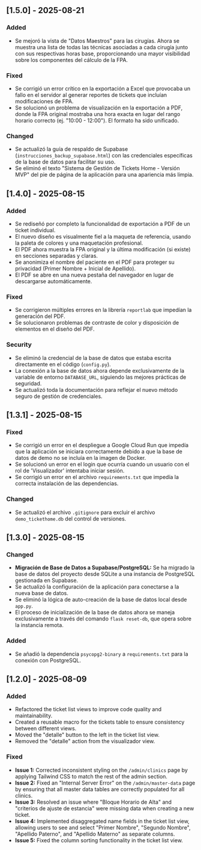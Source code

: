 ## [1.5.0] - 2025-08-21

### Added
- Se mejoró la vista de "Datos Maestros" para las cirugías. Ahora se muestra una lista de todas las técnicas asociadas a cada cirugía junto con sus respectivas horas base, proporcionando una mayor visibilidad sobre los componentes del cálculo de la FPA.

### Fixed
- Se corrigió un error crítico en la exportación a Excel que provocaba un fallo en el servidor al generar reportes de tickets que incluían modificaciones de FPA.
- Se solucionó un problema de visualización en la exportación a PDF, donde la FPA original mostraba una hora exacta en lugar del rango horario correcto (ej. "10:00 - 12:00"). El formato ha sido unificado.

### Changed
- Se actualizó la guía de respaldo de Supabase (`instrucciones_backup_supabase.html`) con las credenciales específicas de la base de datos para facilitar su uso.
- Se eliminó el texto "Sistema de Gestión de Tickets Home - Versión MVP" del pie de página de la aplicación para una apariencia más limpia.

## [1.4.0] - 2025-08-15

### Added
- Se rediseñó por completo la funcionalidad de exportación a PDF de un ticket individual.
- El nuevo diseño es visualmente fiel a la maqueta de referencia, usando la paleta de colores y una maquetación profesional.
- El PDF ahora muestra la FPA original y la última modificación (si existe) en secciones separadas y claras.
- Se anonimiza el nombre del paciente en el PDF para proteger su privacidad (Primer Nombre + Inicial de Apellido).
- El PDF se abre en una nueva pestaña del navegador en lugar de descargarse automáticamente.

### Fixed
- Se corrigieron múltiples errores en la librería `reportlab` que impedían la generación del PDF.
- Se solucionaron problemas de contraste de color y disposición de elementos en el diseño del PDF.

### Security
- Se eliminó la credencial de la base de datos que estaba escrita directamente en el código (`config.py`).
- La conexión a la base de datos ahora depende exclusivamente de la variable de entorno `DATABASE_URL`, siguiendo las mejores prácticas de seguridad.
- Se actualizó toda la documentación para reflejar el nuevo método seguro de gestión de credenciales.

## [1.3.1] - 2025-08-15

### Fixed
- Se corrigió un error en el despliegue a Google Cloud Run que impedía que la aplicación se iniciara correctamente debido a que la base de datos de demo no se incluía en la imagen de Docker.
- Se solucionó un error en el login que ocurría cuando un usuario con el rol de 'Visualizador' intentaba iniciar sesión.
- Se corrigió un error en el archivo `requirements.txt` que impedía la correcta instalación de las dependencias.

### Changed
- Se actualizó el archivo `.gitignore` para excluir el archivo `demo_tickethome.db` del control de versiones.

## [1.3.0] - 2025-08-15

### Changed
- **Migración de Base de Datos a Supabase/PostgreSQL:** Se ha migrado la base de datos del proyecto desde SQLite a una instancia de PostgreSQL gestionada en Supabase.
- Se actualizó la configuración de la aplicación para conectarse a la nueva base de datos.
- Se eliminó la lógica de auto-creación de la base de datos local desde `app.py`.
- El proceso de inicialización de la base de datos ahora se maneja exclusivamente a través del comando `flask reset-db`, que opera sobre la instancia remota.

### Added
- Se añadió la dependencia `psycopg2-binary` a `requirements.txt` para la conexión con PostgreSQL.

## [1.2.0] - 2025-08-09

### Added

*   Refactored the ticket list views to improve code quality and maintainability.
*   Created a reusable macro for the tickets table to ensure consistency between different views.
*   Moved the "detalle" button to the left in the ticket list view.
*   Removed the "detalle" action from the visualizador view.

### Fixed

*   **Issue 1:** Corrected inconsistent styling on the `/admin/clinics` page by applying Tailwind CSS to match the rest of the admin section.
*   **Issue 2:** Fixed an "Internal Server Error" on the `/admin/master-data` page by ensuring that all master data tables are correctly populated for all clinics.
*   **Issue 3:** Resolved an issue where "Bloque Horario de Alta" and "criterios de ajuste de estancia" were missing data when creating a new ticket.
*   **Issue 4:** Implemented disaggregated name fields in the ticket list view, allowing users to see and select "Primer Nombre", "Segundo Nombre", "Apellido Paterno", and "Apellido Materno" as separate columns.
*   **Issue 5:** Fixed the column sorting functionality in the ticket list view.